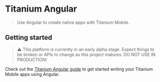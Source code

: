 # Titanium Angular

> Use Angular to create native apps with Titanium Mobile.

## Getting started

> ⚠️ This platform is currently in an early alpha stage. Expect things to be broken or APIs to change as this project matures. DO NOT USE IN PRODUCTION!

Check out the [Titanium Angular guide](https://docs.appcelerator.com/platform/latest/#!/guide/Titanium_and_Angular) to get started writing your Titanium Mobile apps using Angular.
